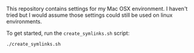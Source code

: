 This repository contains settings for my Mac OSX environment.
I haven't tried but I would assume those settings could still be used on linux environments.

To get started, run the `create_symlinks.sh` script:

    ./create_symlinks.sh

